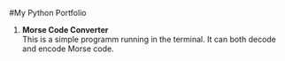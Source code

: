 #My Python Portfolio
1. **Morse Code Converter**\
This is a simple programm running in the terminal. It can both decode and encode Morse code.
